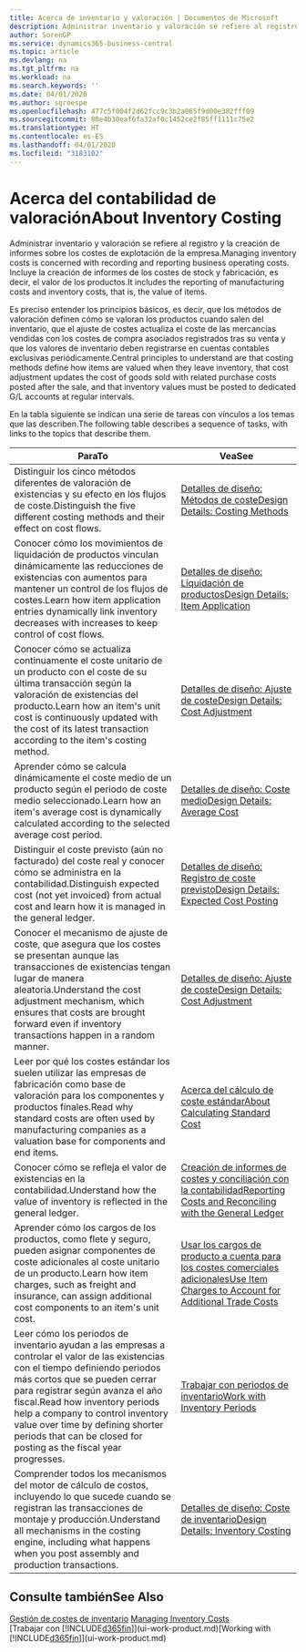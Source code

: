 ```yaml
---
title: Acerca de inventario y valoración | Documentos de Microsoft
description: Administrar inventario y valoración se refiere al registro y la creación de informes sobre los costes de explotación de la empresa. Incluye la creación de informes de los costes de stock y fabricación, es decir, el valor de los productos.
author: SorenGP
ms.service: dynamics365-business-central
ms.topic: article
ms.devlang: na
ms.tgt_pltfrm: na
ms.workload: na
ms.search.keywords: ''
ms.date: 04/01/2020
ms.author: sgroespe
ms.openlocfilehash: 477c5f004f2d62fcc9c3b2a065f9d00e382fff09
ms.sourcegitcommit: 88e4b30eaf6fa32af0c1452ce2f85ff1111c75e2
ms.translationtype: HT
ms.contentlocale: es-ES
ms.lasthandoff: 04/01/2020
ms.locfileid: "3183102"
---
```

# <a name="about-inventory-costing"></a><span data-ttu-id="064cd-104">Acerca del contabilidad de valoración</span><span class="sxs-lookup"><span data-stu-id="064cd-104">About Inventory Costing</span></span>
<span data-ttu-id="064cd-105">Administrar inventario y valoración se refiere al registro y la creación de informes sobre los costes de explotación de la empresa.</span><span class="sxs-lookup"><span data-stu-id="064cd-105">Managing inventory costs is concerned with recording and reporting business operating costs.</span></span> <span data-ttu-id="064cd-106">Incluye la creación de informes de los costes de stock y fabricación, es decir, el valor de los productos.</span><span class="sxs-lookup"><span data-stu-id="064cd-106">It includes the reporting of manufacturing costs and inventory costs, that is, the value of items.</span></span>  

 <span data-ttu-id="064cd-107">Es preciso entender los principios básicos, es decir, que los métodos de valoración definen cómo se valoran los productos cuando salen del inventario, que el ajuste de costes actualiza el coste de las mercancías vendidas con los costes de compra asociados registrados tras su venta y que los valores de inventario deben registrarse en cuentas contables exclusivas periódicamente.</span><span class="sxs-lookup"><span data-stu-id="064cd-107">Central principles to understand are that costing methods define how items are valued when they leave inventory, that cost adjustment updates the cost of goods sold with related purchase costs posted after the sale, and that inventory values must be posted to dedicated G/L accounts at regular intervals.</span></span>  

 <span data-ttu-id="064cd-108">En la tabla siguiente se indican una serie de tareas con vínculos a los temas que las describen.</span><span class="sxs-lookup"><span data-stu-id="064cd-108">The following table describes a sequence of tasks, with links to the topics that describe them.</span></span>   

|<span data-ttu-id="064cd-109">**Para**</span><span class="sxs-lookup"><span data-stu-id="064cd-109">**To**</span></span>|<span data-ttu-id="064cd-110">**Vea**</span><span class="sxs-lookup"><span data-stu-id="064cd-110">**See**</span></span>|  
|------------|-------------|  
|<span data-ttu-id="064cd-111">Distinguir los cinco métodos diferentes de valoración de existencias y su efecto en los flujos de coste.</span><span class="sxs-lookup"><span data-stu-id="064cd-111">Distinguish the five different costing methods and their effect on cost flows.</span></span>|[<span data-ttu-id="064cd-112">Detalles de diseño: Métodos de coste</span><span class="sxs-lookup"><span data-stu-id="064cd-112">Design Details: Costing Methods</span></span>](design-details-costing-methods.md)|  
|<span data-ttu-id="064cd-113">Conocer cómo los movimientos de liquidación de productos vinculan dinámicamente las reducciones de existencias con aumentos para mantener un control de los flujos de costes.</span><span class="sxs-lookup"><span data-stu-id="064cd-113">Learn how item application entries dynamically link inventory decreases with increases to keep control of cost flows.</span></span>|[<span data-ttu-id="064cd-114">Detalles de diseño: Liquidación de productos</span><span class="sxs-lookup"><span data-stu-id="064cd-114">Design Details: Item Application</span></span>](design-details-item-application.md)|  
|<span data-ttu-id="064cd-115">Conocer cómo se actualiza continuamente el coste unitario de un producto con el coste de su última transacción según la valoración de existencias del producto.</span><span class="sxs-lookup"><span data-stu-id="064cd-115">Learn how an item's unit cost is continuously updated with the cost of its latest transaction according to the item's costing method.</span></span>|[<span data-ttu-id="064cd-116">Detalles de diseño: Ajuste de coste</span><span class="sxs-lookup"><span data-stu-id="064cd-116">Design Details: Cost Adjustment</span></span>](design-details-cost-adjustment.md)|  
|<span data-ttu-id="064cd-117">Aprender cómo se calcula dinámicamente el coste medio de un producto según el periodo de coste medio seleccionado.</span><span class="sxs-lookup"><span data-stu-id="064cd-117">Learn how an item's average cost is dynamically calculated according to the selected average cost period.</span></span>|[<span data-ttu-id="064cd-118">Detalles de diseño: Coste medio</span><span class="sxs-lookup"><span data-stu-id="064cd-118">Design Details: Average Cost</span></span>](design-details-average-cost.md)|  
|<span data-ttu-id="064cd-119">Distinguir el coste previsto (aún no facturado) del coste real y conocer cómo se administra en la contabilidad.</span><span class="sxs-lookup"><span data-stu-id="064cd-119">Distinguish expected cost (not yet invoiced) from actual cost and learn how it is managed in the general ledger.</span></span>|[<span data-ttu-id="064cd-120">Detalles de diseño: Registro de coste previsto</span><span class="sxs-lookup"><span data-stu-id="064cd-120">Design Details: Expected Cost Posting</span></span>](design-details-expected-cost-posting.md)|  
|<span data-ttu-id="064cd-121">Conocer el mecanismo de ajuste de coste, que asegura que los costes se presentan aunque las transacciones de existencias tengan lugar de manera aleatoria.</span><span class="sxs-lookup"><span data-stu-id="064cd-121">Understand the cost adjustment mechanism, which ensures that costs are brought forward even if inventory transactions happen in a random manner.</span></span>|[<span data-ttu-id="064cd-122">Detalles de diseño: Ajuste de coste</span><span class="sxs-lookup"><span data-stu-id="064cd-122">Design Details: Cost Adjustment</span></span>](design-details-cost-adjustment.md)|  
|<span data-ttu-id="064cd-123">Leer por qué los costes estándar los suelen utilizar las empresas de fabricación como base de valoración para los componentes y productos finales.</span><span class="sxs-lookup"><span data-stu-id="064cd-123">Read why standard costs are often used by manufacturing companies as a valuation base for components and end items.</span></span>|[<span data-ttu-id="064cd-124">Acerca del cálculo de coste estándar</span><span class="sxs-lookup"><span data-stu-id="064cd-124">About Calculating Standard Cost</span></span>](finance-about-calculating-standard-cost.md)|  
|<span data-ttu-id="064cd-125">Conocer cómo se refleja el valor de existencias en la contabilidad.</span><span class="sxs-lookup"><span data-stu-id="064cd-125">Understand how the value of inventory is reflected in the general ledger.</span></span>|[<span data-ttu-id="064cd-126">Creación de informes de costes y conciliación con la contabilidad</span><span class="sxs-lookup"><span data-stu-id="064cd-126">Reporting Costs and Reconciling with the General Ledger</span></span>](finance-report-costs-and-reconcile-with-the-general-ledger.md)|  
|<span data-ttu-id="064cd-127">Aprender cómo los cargos de los productos, como flete y seguro, pueden asignar componentes de coste adicionales al coste unitario de un producto.</span><span class="sxs-lookup"><span data-stu-id="064cd-127">Learn how item charges, such as freight and insurance, can assign additional cost components to an item's unit cost.</span></span>|[<span data-ttu-id="064cd-128">Usar los cargos de producto a cuenta para los costes comerciales adicionales</span><span class="sxs-lookup"><span data-stu-id="064cd-128">Use Item Charges to Account for Additional Trade Costs</span></span>](payables-how-assign-item-charges.md)|  
|<span data-ttu-id="064cd-129">Leer cómo los periodos de inventario ayudan a las empresas a controlar el valor de las existencias con el tiempo definiendo periodos más cortos que se pueden cerrar para registrar según avanza el año fiscal.</span><span class="sxs-lookup"><span data-stu-id="064cd-129">Read how inventory periods help a company to control inventory value over time by defining shorter periods that can be closed for posting as the fiscal year progresses.</span></span>|[<span data-ttu-id="064cd-130">Trabajar con periodos de inventario</span><span class="sxs-lookup"><span data-stu-id="064cd-130">Work with Inventory Periods</span></span>](finance-how-to-work-with-inventory-periods.md)|  
|<span data-ttu-id="064cd-131">Comprender todos los mecanismos del motor de cálculo de costos, incluyendo lo que sucede cuando se registran las transacciones de montaje y producción.</span><span class="sxs-lookup"><span data-stu-id="064cd-131">Understand all mechanisms in the costing engine, including what happens when you post assembly and production transactions.</span></span>|[<span data-ttu-id="064cd-132">Detalles de diseño: Coste de inventario</span><span class="sxs-lookup"><span data-stu-id="064cd-132">Design Details: Inventory Costing</span></span>](design-details-inventory-costing.md)|  

## <a name="see-also"></a><span data-ttu-id="064cd-133">Consulte también</span><span class="sxs-lookup"><span data-stu-id="064cd-133">See Also</span></span>
<span data-ttu-id="064cd-134">[Gestión de costes de inventario](finance-manage-inventory-costs.md)  </span><span class="sxs-lookup"><span data-stu-id="064cd-134">[Managing Inventory Costs](finance-manage-inventory-costs.md)  </span></span>  
<span data-ttu-id="064cd-135">[Trabajar con [!INCLUDE[d365fin](includes/d365fin_md.md)]](ui-work-product.md)</span><span class="sxs-lookup"><span data-stu-id="064cd-135">[Working with [!INCLUDE[d365fin](includes/d365fin_md.md)]](ui-work-product.md)</span></span>
